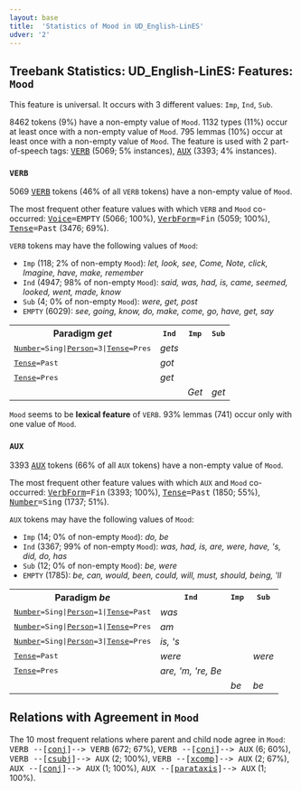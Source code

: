 ```yaml
---
layout: base
title:  'Statistics of Mood in UD_English-LinES'
udver: '2'
---
```


## Treebank Statistics: UD_English-LinES: Features: `Mood`

This feature is universal.
It occurs with 3 different values: `Imp`, `Ind`, `Sub`.

8462 tokens (9%) have a non-empty value of `Mood`.
1132 types (11%) occur at least once with a non-empty value of `Mood`.
795 lemmas (10%) occur at least once with a non-empty value of `Mood`.
The feature is used with 2 part-of-speech tags: <tt><a href="en_lines-pos-VERB.html">VERB</a></tt> (5069; 5% instances), <tt><a href="en_lines-pos-AUX.html">AUX</a></tt> (3393; 4% instances).

### `VERB`

5069 <tt><a href="en_lines-pos-VERB.html">VERB</a></tt> tokens (46% of all `VERB` tokens) have a non-empty value of `Mood`.

The most frequent other feature values with which `VERB` and `Mood` co-occurred: <tt><a href="en_lines-feat-Voice.html">Voice</a></tt><tt>=EMPTY</tt> (5066; 100%), <tt><a href="en_lines-feat-VerbForm.html">VerbForm</a></tt><tt>=Fin</tt> (5059; 100%), <tt><a href="en_lines-feat-Tense.html">Tense</a></tt><tt>=Past</tt> (3476; 69%).

`VERB` tokens may have the following values of `Mood`:

* `Imp` (118; 2% of non-empty `Mood`): <em>let, look, see, Come, Note, click, Imagine, have, make, remember</em>
* `Ind` (4947; 98% of non-empty `Mood`): <em>said, was, had, is, came, seemed, looked, went, made, know</em>
* `Sub` (4; 0% of non-empty `Mood`): <em>were, get, post</em>
* `EMPTY` (6029): <em>see, going, know, do, make, come, go, have, get, say</em>

<table>
  <tr><th>Paradigm <i>get</i></th><th><tt>Ind</tt></th><th><tt>Imp</tt></th><th><tt>Sub</tt></th></tr>
  <tr><td><tt><tt><a href="en_lines-feat-Number.html">Number</a></tt><tt>=Sing</tt>|<tt><a href="en_lines-feat-Person.html">Person</a></tt><tt>=3</tt>|<tt><a href="en_lines-feat-Tense.html">Tense</a></tt><tt>=Pres</tt></tt></td><td><em>gets</em></td><td></td><td></td></tr>
  <tr><td><tt><tt><a href="en_lines-feat-Tense.html">Tense</a></tt><tt>=Past</tt></tt></td><td><em>got</em></td><td></td><td></td></tr>
  <tr><td><tt><tt><a href="en_lines-feat-Tense.html">Tense</a></tt><tt>=Pres</tt></tt></td><td><em>get</em></td><td></td><td></td></tr>
  <tr><td><tt></tt></td><td></td><td><em>Get</em></td><td><em>get</em></td></tr>
</table>

`Mood` seems to be **lexical feature** of `VERB`. 93% lemmas (741) occur only with one value of `Mood`.

### `AUX`

3393 <tt><a href="en_lines-pos-AUX.html">AUX</a></tt> tokens (66% of all `AUX` tokens) have a non-empty value of `Mood`.

The most frequent other feature values with which `AUX` and `Mood` co-occurred: <tt><a href="en_lines-feat-VerbForm.html">VerbForm</a></tt><tt>=Fin</tt> (3393; 100%), <tt><a href="en_lines-feat-Tense.html">Tense</a></tt><tt>=Past</tt> (1850; 55%), <tt><a href="en_lines-feat-Number.html">Number</a></tt><tt>=Sing</tt> (1737; 51%).

`AUX` tokens may have the following values of `Mood`:

* `Imp` (14; 0% of non-empty `Mood`): <em>do, be</em>
* `Ind` (3367; 99% of non-empty `Mood`): <em>was, had, is, are, were, have, 's, did, do, has</em>
* `Sub` (12; 0% of non-empty `Mood`): <em>be, were</em>
* `EMPTY` (1785): <em>be, can, would, been, could, will, must, should, being, 'll</em>

<table>
  <tr><th>Paradigm <i>be</i></th><th><tt>Ind</tt></th><th><tt>Imp</tt></th><th><tt>Sub</tt></th></tr>
  <tr><td><tt><tt><a href="en_lines-feat-Number.html">Number</a></tt><tt>=Sing</tt>|<tt><a href="en_lines-feat-Person.html">Person</a></tt><tt>=1</tt>|<tt><a href="en_lines-feat-Tense.html">Tense</a></tt><tt>=Past</tt></tt></td><td><em>was</em></td><td></td><td></td></tr>
  <tr><td><tt><tt><a href="en_lines-feat-Number.html">Number</a></tt><tt>=Sing</tt>|<tt><a href="en_lines-feat-Person.html">Person</a></tt><tt>=1</tt>|<tt><a href="en_lines-feat-Tense.html">Tense</a></tt><tt>=Pres</tt></tt></td><td><em>am</em></td><td></td><td></td></tr>
  <tr><td><tt><tt><a href="en_lines-feat-Number.html">Number</a></tt><tt>=Sing</tt>|<tt><a href="en_lines-feat-Person.html">Person</a></tt><tt>=3</tt>|<tt><a href="en_lines-feat-Tense.html">Tense</a></tt><tt>=Pres</tt></tt></td><td><em>is, 's</em></td><td></td><td></td></tr>
  <tr><td><tt><tt><a href="en_lines-feat-Tense.html">Tense</a></tt><tt>=Past</tt></tt></td><td><em>were</em></td><td></td><td><em>were</em></td></tr>
  <tr><td><tt><tt><a href="en_lines-feat-Tense.html">Tense</a></tt><tt>=Pres</tt></tt></td><td><em>are, 'm, 're, Be</em></td><td></td><td></td></tr>
  <tr><td><tt></tt></td><td></td><td><em>be</em></td><td><em>be</em></td></tr>
</table>

## Relations with Agreement in `Mood`

The 10 most frequent relations where parent and child node agree in `Mood`:
<tt>VERB --[<tt><a href="en_lines-dep-conj.html">conj</a></tt>]--> VERB</tt> (672; 67%),
<tt>VERB --[<tt><a href="en_lines-dep-conj.html">conj</a></tt>]--> AUX</tt> (6; 60%),
<tt>VERB --[<tt><a href="en_lines-dep-csubj.html">csubj</a></tt>]--> AUX</tt> (2; 100%),
<tt>VERB --[<tt><a href="en_lines-dep-xcomp.html">xcomp</a></tt>]--> AUX</tt> (2; 67%),
<tt>AUX --[<tt><a href="en_lines-dep-conj.html">conj</a></tt>]--> AUX</tt> (1; 100%),
<tt>AUX --[<tt><a href="en_lines-dep-parataxis.html">parataxis</a></tt>]--> AUX</tt> (1; 100%).

